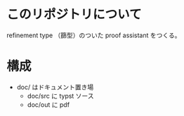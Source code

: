 # このリポジトリについて
refinement type （篩型）のついた proof assistant をつくる。

# 構成
- doc/ はドキュメント置き場
    - doc/src に typst ソース
    - doc/out に pdf 
